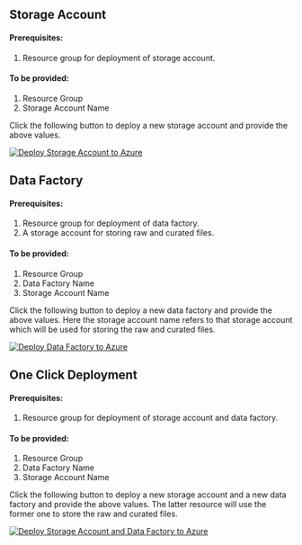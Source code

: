 ## Storage Account

#### Prerequisites:
1. Resource group for deployment of storage account.

#### To be provided:
1. Resource Group
2. Storage Account Name

Click the following button to deploy a new storage account and provide the above values.

[![Deploy Storage Account to Azure](https://aka.ms/deploytoazurebutton)](https://portal.azure.com/#create/Microsoft.Template/uri/https%3A%2F%2Fraw.githubusercontent.com%2Fosamaemumba%2FAzure-Button-Deployment%2Fmaster%2FDefinitive-Healthcare%2FARM-Template-StorageAccount%2Fstorage_account_arm_template.json)

## Data Factory

#### Prerequisites:
1. Resource group for deployment of data factory.
2. A storage account for storing raw and curated files.

#### To be provided:
1. Resource Group
2. Data Factory Name
3. Storage Account Name

Click the following button to deploy a new data factory and provide the above values. Here the storage account name refers to that storage account which will be used for storing the raw and curated files.

[![Deploy Data Factory to Azure](https://aka.ms/deploytoazurebutton)](https://portal.azure.com/#create/Microsoft.Template/uri/https%3A%2F%2Fraw.githubusercontent.com%2Fosamaemumba%2FAzure-Button-Deployment%2Fmaster%2FDefinitive-Healthcare%2FARM-Template-DataFactory%2Fdata_factory_arm_template.json)


## One Click Deployment

#### Prerequisites:
1. Resource group for deployment of storage account and data factory.

#### To be provided:
1. Resource Group
2. Data Factory Name
3. Storage Account Name

Click the following button to deploy a new storage account and a new data factory and provide the above values. The latter resource will use the former one to store the raw and curated files.

[![Deploy Storage Account and Data Factory to Azure](https://aka.ms/deploytoazurebutton)](https://portal.azure.com/#create/Microsoft.Template/uri/https%3A%2F%2Fraw.githubusercontent.com%2Fosamaemumba%2FAzure-Button-Deployment%2Fmaster%2FDefinitive-Healthcare%2FARM-Template-One-Click%2Fone_click_arm_template.json)
